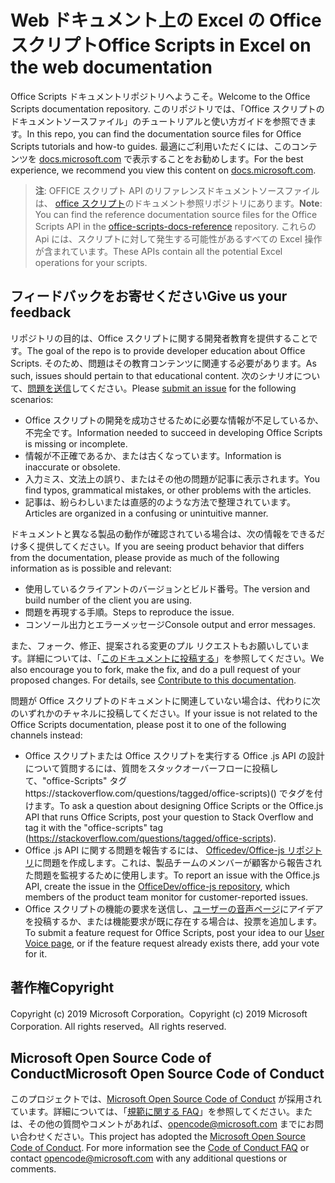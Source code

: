 # <a name="office-scripts-in-excel-on-the-web-documentation"></a><span data-ttu-id="289a9-101">Web ドキュメント上の Excel の Office スクリプト</span><span class="sxs-lookup"><span data-stu-id="289a9-101">Office Scripts in Excel on the web documentation</span></span>

<span data-ttu-id="289a9-102">Office Scripts ドキュメントリポジトリへようこそ。</span><span class="sxs-lookup"><span data-stu-id="289a9-102">Welcome to the Office Scripts documentation repository.</span></span> <span data-ttu-id="289a9-103">このリポジトリでは、「Office スクリプトのドキュメントソースファイル」のチュートリアルと使い方ガイドを参照できます。</span><span class="sxs-lookup"><span data-stu-id="289a9-103">In this repo, you can find the documentation source files for Office Scripts tutorials and how-to guides.</span></span> <span data-ttu-id="289a9-104">最適にご利用いただくには、このコンテンツを [docs.microsoft.com](https://docs.microsoft.com/office-scripts-docs) で表示することをお勧めします。</span><span class="sxs-lookup"><span data-stu-id="289a9-104">For the best experience, we recommend you view this content on [docs.microsoft.com](https://docs.microsoft.com/office-scripts-docs).</span></span>

> <span data-ttu-id="289a9-105">**注**: OFFICE スクリプト API のリファレンスドキュメントソースファイルは、 [office スクリプト](https://github.com/OfficeDev/office-scripts-docs-reference)のドキュメント参照リポジトリにあります。</span><span class="sxs-lookup"><span data-stu-id="289a9-105">**Note**: You can find the reference documentation source files for the Office Scripts API in the [office-scripts-docs-reference](https://github.com/OfficeDev/office-scripts-docs-reference) repository.</span></span> <span data-ttu-id="289a9-106">これらの Api には、スクリプトに対して発生する可能性があるすべての Excel 操作が含まれています。</span><span class="sxs-lookup"><span data-stu-id="289a9-106">These APIs contain all the potential Excel operations for your scripts.</span></span>

## <a name="give-us-your-feedback"></a><span data-ttu-id="289a9-107">フィードバックをお寄せください</span><span class="sxs-lookup"><span data-stu-id="289a9-107">Give us your feedback</span></span>

<span data-ttu-id="289a9-108">リポジトリの目的は、Office スクリプトに関する開発者教育を提供することです。</span><span class="sxs-lookup"><span data-stu-id="289a9-108">The goal of the repo is to provide developer education about Office Scripts.</span></span> <span data-ttu-id="289a9-109">そのため、問題はその教育コンテンツに関連する必要があります。</span><span class="sxs-lookup"><span data-stu-id="289a9-109">As such, issues should pertain to that educational content.</span></span> <span data-ttu-id="289a9-110">次のシナリオについて、[問題を送信](https://github.com/OfficeDev/office-scripts-docs/issues)してください。</span><span class="sxs-lookup"><span data-stu-id="289a9-110">Please [submit an issue](https://github.com/OfficeDev/office-scripts-docs/issues) for the following scenarios:</span></span>

- <span data-ttu-id="289a9-111">Office スクリプトの開発を成功させるために必要な情報が不足しているか、不完全です。</span><span class="sxs-lookup"><span data-stu-id="289a9-111">Information needed to succeed in developing Office Scripts is missing or incomplete.</span></span>
- <span data-ttu-id="289a9-112">情報が不正確であるか、または古くなっています。</span><span class="sxs-lookup"><span data-stu-id="289a9-112">Information is inaccurate or obsolete.</span></span>
- <span data-ttu-id="289a9-113">入力ミス、文法上の誤り、またはその他の問題が記事に表示されます。</span><span class="sxs-lookup"><span data-stu-id="289a9-113">You find typos, grammatical mistakes, or other problems with the articles.</span></span>
- <span data-ttu-id="289a9-114">記事は、紛らわしいまたは直感的のような方法で整理されています。</span><span class="sxs-lookup"><span data-stu-id="289a9-114">Articles are organized in a confusing or unintuitive manner.</span></span>

<span data-ttu-id="289a9-115">ドキュメントと異なる製品の動作が確認されている場合は、次の情報をできるだけ多く提供してください。</span><span class="sxs-lookup"><span data-stu-id="289a9-115">If you are seeing product behavior that differs from the documentation, please provide as much of the following information as is possible and relevant:</span></span>

- <span data-ttu-id="289a9-116">使用しているクライアントのバージョンとビルド番号。</span><span class="sxs-lookup"><span data-stu-id="289a9-116">The version and build number of the client you are using.</span></span>
- <span data-ttu-id="289a9-117">問題を再現する手順。</span><span class="sxs-lookup"><span data-stu-id="289a9-117">Steps to reproduce the issue.</span></span>
- <span data-ttu-id="289a9-118">コンソール出力とエラーメッセージ</span><span class="sxs-lookup"><span data-stu-id="289a9-118">Console output and error messages.</span></span>

<span data-ttu-id="289a9-p104">また、フォーク、修正、提案される変更のプル リクエストもお願いしています。詳細については、「[このドキュメントに投稿する](Contributing.md)」を参照してください。</span><span class="sxs-lookup"><span data-stu-id="289a9-p104">We also encourage you to fork, make the fix, and do a pull request of your proposed changes. For details, see [Contribute to this documentation](Contributing.md).</span></span>

<span data-ttu-id="289a9-121">問題が Office スクリプトのドキュメントに関連していない場合は、代わりに次のいずれかのチャネルに投稿してください。</span><span class="sxs-lookup"><span data-stu-id="289a9-121">If your issue is not related to the Office Scripts documentation, please post it to one of the following channels instead:</span></span>

- <span data-ttu-id="289a9-122">Office スクリプトまたは Office スクリプトを実行する Office .js API の設計について質問するには、質問をスタックオーバーフローに投稿して、"office-Scripts" タグhttps://stackoverflow.com/questions/tagged/office-scripts)() でタグを付けます。</span><span class="sxs-lookup"><span data-stu-id="289a9-122">To ask a question about designing Office Scripts or the Office.js API that runs Office Scripts, post your question to Stack Overflow and tag it with the "office-scripts" tag (https://stackoverflow.com/questions/tagged/office-scripts).</span></span>
- <span data-ttu-id="289a9-123">Office .js API に関する問題を報告するには、 [Officedev/Office-js リポジトリ](https://github.com/OfficeDev/office-js)に問題を作成します。これは、製品チームのメンバーが顧客から報告された問題を監視するために使用します。</span><span class="sxs-lookup"><span data-stu-id="289a9-123">To report an issue with the Office.js API, create the issue in the [OfficeDev/office-js repository](https://github.com/OfficeDev/office-js), which members of the product team monitor for customer-reported issues.</span></span>
- <span data-ttu-id="289a9-124">Office スクリプトの機能の要求を送信し、[ユーザーの音声ページ](https://excel.uservoice.com/forums/274580-excel-for-the-web?category_id=143439)にアイデアを投稿するか、または機能要求が既に存在する場合は、投票を追加します。</span><span class="sxs-lookup"><span data-stu-id="289a9-124">To submit a feature request for Office Scripts, post your idea to our [User Voice page](https://excel.uservoice.com/forums/274580-excel-for-the-web?category_id=143439), or if the feature request already exists there, add your vote for it.</span></span>

## <a name="copyright"></a><span data-ttu-id="289a9-125">著作権</span><span class="sxs-lookup"><span data-stu-id="289a9-125">Copyright</span></span>

<span data-ttu-id="289a9-126">Copyright (c) 2019 Microsoft Corporation。</span><span class="sxs-lookup"><span data-stu-id="289a9-126">Copyright (c) 2019 Microsoft Corporation.</span></span> <span data-ttu-id="289a9-127">All rights reserved。</span><span class="sxs-lookup"><span data-stu-id="289a9-127">All rights reserved.</span></span>

## <a name="microsoft-open-source-code-of-conduct"></a><span data-ttu-id="289a9-128">Microsoft Open Source Code of Conduct</span><span class="sxs-lookup"><span data-stu-id="289a9-128">Microsoft Open Source Code of Conduct</span></span>

<span data-ttu-id="289a9-p106">このプロジェクトでは、[Microsoft Open Source Code of Conduct](https://opensource.microsoft.com/codeofconduct/) が採用されています。詳細については、「[規範に関する FAQ](https://opensource.microsoft.com/codeofconduct/faq/)」を参照してください。または、その他の質問やコメントがあれば、[opencode@microsoft.com](mailto:opencode@microsoft.com) までにお問い合わせください。</span><span class="sxs-lookup"><span data-stu-id="289a9-p106">This project has adopted the [Microsoft Open Source Code of Conduct](https://opensource.microsoft.com/codeofconduct/). For more information see the [Code of Conduct FAQ](https://opensource.microsoft.com/codeofconduct/faq/) or contact [opencode@microsoft.com](mailto:opencode@microsoft.com) with any additional questions or comments.</span></span>
